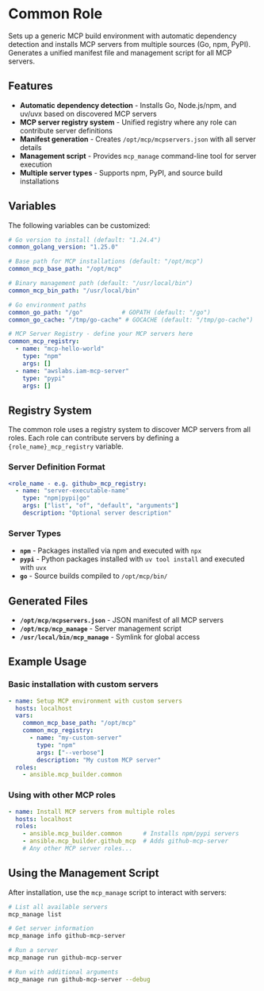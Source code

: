 # Common Role

Sets up a generic MCP build environment with automatic dependency detection and installs MCP servers from multiple sources (Go, npm, PyPI). Generates a unified manifest file and management script for all MCP servers.

## Features

- **Automatic dependency detection** - Installs Go, Node.js/npm, and uv/uvx based on discovered MCP servers
- **MCP server registry system** - Unified registry where any role can contribute server definitions
- **Manifest generation** - Creates `/opt/mcp/mcpservers.json` with all server details
- **Management script** - Provides `mcp_manage` command-line tool for server execution
- **Multiple server types** - Supports npm, PyPI, and source build installations

## Variables

The following variables can be customized:

```yaml
# Go version to install (default: "1.24.4")
common_golang_version: "1.25.0"

# Base path for MCP installations (default: "/opt/mcp")
common_mcp_base_path: "/opt/mcp"

# Binary management path (default: "/usr/local/bin")
common_mcp_bin_path: "/usr/local/bin"

# Go environment paths
common_go_path: "/go"           # GOPATH (default: "/go")
common_go_cache: "/tmp/go-cache" # GOCACHE (default: "/tmp/go-cache")

# MCP Server Registry - define your MCP servers here
common_mcp_registry:
  - name: "mcp-hello-world"
    type: "npm"
    args: []
  - name: "awslabs.iam-mcp-server"
    type: "pypi"
    args: []
```

## Registry System

The common role uses a registry system to discover MCP servers from all roles. Each role can contribute servers by defining a `{role_name}_mcp_registry` variable.

### Server Definition Format

```yaml
<role_name - e.g. github>_mcp_registry:
  - name: "server-executable-name"
    type: "npm|pypi|go"
    args: ["list", "of", "default", "arguments"]
    description: "Optional server description"
```

### Server Types

- **`npm`** - Packages installed via npm and executed with `npx`
- **`pypi`** - Python packages installed with `uv tool install` and executed with `uvx`
- **`go`** - Source builds compiled to `/opt/mcp/bin/`

## Generated Files

- **`/opt/mcp/mcpservers.json`** - JSON manifest of all MCP servers
- **`/opt/mcp/mcp_manage`** - Server management script
- **`/usr/local/bin/mcp_manage`** - Symlink for global access

## Example Usage

### Basic installation with custom servers
```yaml
- name: Setup MCP environment with custom servers
  hosts: localhost
  vars:
    common_mcp_base_path: "/opt/mcp"
    common_mcp_registry:
      - name: "my-custom-server"
        type: "npm"
        args: ["--verbose"]
        description: "My custom MCP server"
  roles:
    - ansible.mcp_builder.common
```

### Using with other MCP roles
```yaml
- name: Install MCP servers from multiple roles
  hosts: localhost
  roles:
    - ansible.mcp_builder.common      # Installs npm/pypi servers
    - ansible.mcp_builder.github_mcp  # Adds github-mcp-server
    # Any other MCP server roles...
```

## Using the Management Script

After installation, use the `mcp_manage` script to interact with servers:

```bash
# List all available servers
mcp_manage list

# Get server information
mcp_manage info github-mcp-server

# Run a server
mcp_manage run github-mcp-server

# Run with additional arguments
mcp_manage run github-mcp-server --debug
```

